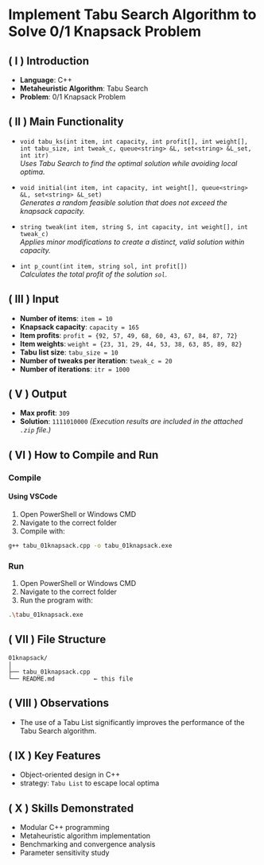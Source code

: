 # Implement Tabu Search Algorithm to Solve 0/1 Knapsack Problem

## ( I ) Introduction
- **Language**: C++
- **Metaheuristic Algorithm**: Tabu Search
- **Problem**: 0/1 Knapsack Problem

## ( II ) Main Functionality
- `void tabu_ks(int item, int capacity, int profit[], int weight[], int tabu_size, int tweak_c, queue<string> &L, set<string> &L_set, int itr)`  
  *Uses Tabu Search to find the optimal solution while avoiding local optima.*

- `void initial(int item, int capacity, int weight[], queue<string> &L, set<string> &L_set)`  
  *Generates a random feasible solution that does not exceed the knapsack capacity.*

- `string tweak(int item, string S, int capacity, int weight[], int tweak_c)`  
  *Applies minor modifications to create a distinct, valid solution within capacity.*

- `int p_count(int item, string sol, int profit[])`  
  *Calculates the total profit of the solution `sol`.*

## ( III ) Input
- **Number of items**: `item = 10`
- **Knapsack capacity**: `capacity = 165`
- **Item profits**: `profit = {92, 57, 49, 68, 60, 43, 67, 84, 87, 72}`
- **Item weights**: `weight = {23, 31, 29, 44, 53, 38, 63, 85, 89, 82}`
- **Tabu list size**: `tabu_size = 10`
- **Number of tweaks per iteration**: `tweak_c = 20`
- **Number of iterations**: `itr = 1000`


## ( V ) Output
- **Max profit**: `309`
- **Solution**: `1111010000`
*(Execution results are included in the attached `.zip` file.)*


## ( VI ) How to Compile and Run


### Compile
#### Using VSCode
1. Open PowerShell or Windows CMD
2. Navigate to the correct folder
3. Compile with:
```bash
g++ tabu_01knapsack.cpp -o tabu_01knapsack.exe
```
### Run
1. Open PowerShell or Windows CMD
2. Navigate to the correct folder
3. Run the program with:
```bash
.\tabu_01knapsack.exe
```

## ( VII ) File Structure

```
01knapsack/
│
├── tabu_01knapsack.cpp
└── README.md           ← this file
```

## ( VIII ) Observations
- The use of a Tabu List significantly improves the performance of the Tabu Search algorithm.

## ( IX ) Key Features
- Object-oriented design in C++
- strategy: `Tabu List` to escape local optima

## ( X ) Skills Demonstrated
- Modular C++ programming
- Metaheuristic algorithm implementation
- Benchmarking and convergence analysis
- Parameter sensitivity study
